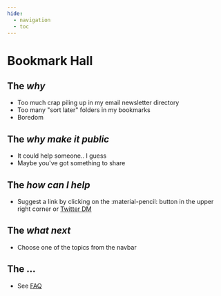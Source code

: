 ```yaml
---
hide:
  - navigation
  - toc
---
```

# Bookmark Hall

## The *why*
 - Too much crap piling up in my email newsletter directory
 - Too many "sort later" folders in my bookmarks
 - Boredom

## The *why make it public*
 - It could help someone.. I guess
 - Maybe you've got something to share

## The *how can I help*

 - Suggest a link by clicking on the :material-pencil: button in the upper right corner or [Twitter DM](https://twitter.com/finoozer)

## The *what next*

-   Choose one of the topics from the navbar

## The ...

 - See [FAQ](faq.md)

